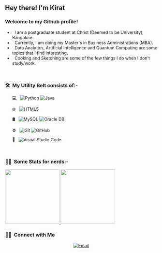 <h2> Hey there! I'm Kirat</h2>

<h3>Welcome to my Github profile!</h3>

- &nbsp; I am a postgraduate student at Christ (Deemed to be University), Bangalore.
- &nbsp; Currently, I am doing my Master's in Business Administrations (MBA).
- &nbsp; Data Analytics, Artificial Intelligence and Quantum Computing are some topics that I find interesting.
- &nbsp; Cooking and Sketching are some of the few things I do when I don't study/work.

<br/>

<h3> 🛠 &nbsp;My Utility Belt consists of:-</h3>

&nbsp; &nbsp; &nbsp; 💻 &nbsp;
  ![Python](https://img.shields.io/badge/-Python-333333?style=flat&logo=python)
  ![Java](https://img.shields.io/badge/-Java-333333?style=flat&logo=Java&logoColor=007396)
  
&nbsp; &nbsp; &nbsp; 🌐 &nbsp;
  ![HTML5](https://img.shields.io/badge/-HTML5-333333?style=flat&logo=HTML5)
  
&nbsp; &nbsp; &nbsp; 🛢 &nbsp;
  ![MySQL](https://img.shields.io/badge/-MySQL-333333?style=flat&logo=mysql)
  ![Oracle DB](https://img.shields.io/badge/-OracleDB-333333?style=flat&logo=oracle)

&nbsp; &nbsp; &nbsp; ⚙️ &nbsp;
  ![Git](https://img.shields.io/badge/-Git-333333?style=flat&logo=git)
  ![GitHub](https://img.shields.io/badge/-GitHub-333333?style=flat&logo=github)

&nbsp; &nbsp; &nbsp; 🔧 &nbsp;
  ![Visual Studio Code](https://img.shields.io/badge/-Visual%20Studio%20Code-333333?style=flat&logo=visual-studio-code&logoColor=007ACC)
  
<br/>

<h3> 💁‍♂️  &nbsp;Some Stats for nerds:-</h3>

<a href="https://github.com/bernardbdas">
  <img height="180em" src="https://github-readme-stats.vercel.app/api?username=kiratsyal&theme=buefy&show_icons=true" />
  <img height="180em" src="https://github-readme-stats.vercel.app/api/top-langs/?username=kiratsyal&theme=buefy&layout=compact" />
</a>

<br/>

<h3> 🤝🏻 &nbsp;Connect with Me </h3>

<p align="center">
  <!--
<a href="https://www.twitter.com/bernardbdas"><img alt="Twitter" src="https://img.shields.io/badge/Twitter-BernardBDas-blue?style=flat-square&logo=twitter"></a>
<a href="https://www.linkedin.com/in/bernardbdas/"><img alt="LinkedIn" src="https://img.shields.io/badge/LinkedIn-Bernard%20Birendra%20Das-blue?style=flat-square&logo=linkedin"></a>
<a href="https://www.instagram.com/bernardbdas"><img alt="Instagram" src="https://img.shields.io/badge/Instagram-bernardbdas-blue?style=flat-square&logo=instagram"></a>
-->
<a href="mailto:prabhkirat.kaur@mba.christuniversity.in"><img alt="Email" src="https://img.shields.io/badge/Email-prabhkirat.kaur@mba.christuniversity.in-blue?style=flat-square&logo=gmail"></a>
<!--<a href="https://www.kiratsyal.com/"><img alt="Website" src="https://img.shields.io/badge/Website-www.kiratsyal.com-blue?style=flat-square&logo=google-chrome"></a>-->
</p>
